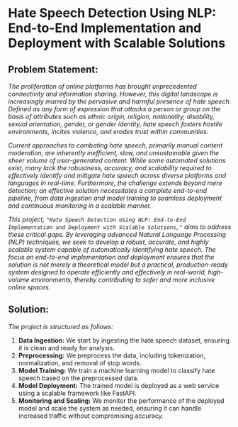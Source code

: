 # Hate Speech Detection Using NLP: End-to-End Implementation and Deployment with Scalable Solutions

## Problem Statement:
*The proliferation of online platforms has brought unprecedented connectivity and information sharing. However, this digital landscape is increasingly marred by the pervasive and harmful presence of hate speech. Defined as any form of expression that attacks a person or group on the basis of attributes such as ethnic origin, religion, nationality, disability, sexual orientation, gender, or gender identity, hate speech fosters hostile environments, incites violence, and erodes trust within communities.*

*Current approaches to combating hate speech, primarily manual content moderation, are inherently inefficient, slow, and unsustainable given the sheer volume of user-generated content. While some automated solutions exist, many lack the robustness, accuracy, and scalability required to effectively identify and mitigate hate speech across diverse platforms and languages in real-time. Furthermore, the challenge extends beyond mere detection; an effective solution necessitates a complete end-to-end pipeline, from data ingestion and model training to seamless deployment and continuous monitoring in a scalable manner.*

*This project, `"Hate Speech Detection Using NLP: End-to-End Implementation and Deployment with Scalable Solutions,"` aims to address these critical gaps. By leveraging advanced Natural Language Processing (NLP) techniques, we seek to develop a robust, accurate, and highly scalable system capable of automatically identifying hate speech. The focus on end-to-end implementation and deployment ensures that the solution is not merely a theoretical model but a practical, production-ready system designed to operate efficiently and effectively in real-world, high-volume environments, thereby contributing to safer and more inclusive online spaces.*


## Solution:
*The project is structured as follows:*

1. **Data Ingestion:** We start by ingesting the hate speech dataset, ensuring it is clean and ready for analysis.
2. **Preprocessing:** We preprocess the data, including tokenization, normalization, and removal of stop words.
3. **Model Training:** We train a machine learning model to classify hate speech based on the preprocessed data.
4. **Model Deployment:** The trained model is deployed as a web service using a scalable framework like FastAPI.
5. **Monitoring and Scaling:** We monitor the performance of the deployed model and scale the system as needed, ensuring it can handle increased traffic without compromising accuracy.
